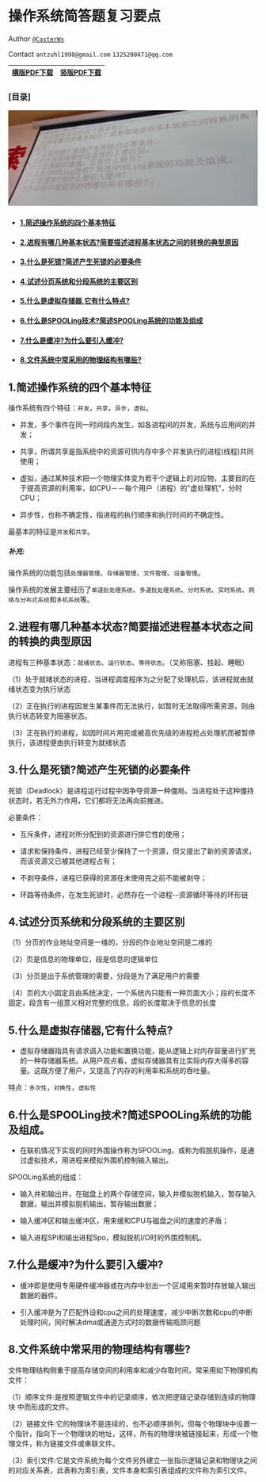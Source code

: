 # 操作系统简答题复习要点

Author [`@CasterWx`](https://github.com/CasterWx)

Contact `antzuhl1998@gmail.com` `1325200471@qq.com`

| [横版PDF下载](http://120.78.134.109/PDF/OS-V2.pdf) | [竖版PDF下载](http://120.78.134.109/PDF/OS-V1.pdf) |
| ---------- | ---------- |

### [目录]

![img1](https://github.com/CasterWx/ReviewTheKey/raw/master/OperatingSystem/img/1.png)

* #### [1.简述操作系统的四个基本特征](#ch00)
* #### [2.进程有哪几种基本状态?简要描述进程基本状态之间的转换的典型原因](#ch01)
* #### [3.什么是死锁?简述产生死锁的必要条件](#ch02)
* #### [4.试述分页系统和分段系统的主要区别](#ch03)
* #### [5.什么是虚拟存储器,它有什么特点?](#ch04)
* #### [6.什么是SPOOLing技术?简述SPOOLing系统的功能及组成](#ch05)
* #### [7.什么是缓冲?为什么要引入缓冲?](#ch06)
* #### [8.文件系统中常采用的物理结构有哪些?](#ch07)

## <span id="ch00">1.简述操作系统的四个基本特征</span>

操作系统有四个特征：`并发`，`共享`，`异步`，`虚拟`。

* 并发，多个事件在同一时间段内发生，如各进程间的并发，系统与应用间的并发；

* 共享，所谓共享是指系统中的资源可供内存中多个并发执行的进程(线程)共同使用；

* 虚拟，通过某种技术把一个物理实体变为若干个逻辑上的对应物，主要目的在于提高资源的利用率，如CPU－－每个用户（进程）的"虚处理机"，分时CPU；

* 异步性，也称不确定性，指进程的执行顺序和执行时间的不确定性。

最基本的特征是`并发`和`共享`。

##### 补充:

操作系统的功能包括`处理器管理`、`存储器管理`、`文件管理`、`设备管理`。

操作系统的发展主要经历了`单道批处理系统`、`多道批处理系统`、`分时系统`、`实时系统`、`网络与分布式系统`和`多机系统`等。

## <span id="ch01">2.进程有哪几种基本状态?简要描述进程基本状态之间的转换的典型原因</span>

进程有三种基本状态：`就绪状态`、`运行状态`、`等待状态`。（又称阻塞、挂起、睡眠）

（1）处于就绪状态的进程，当进程调度程序为之分配了处理机后，该进程就由就绪状态变为执行状态

（2）正在执行的进程因发生某事件而无法执行，如暂时无法取得所需资源，则由执行状态转变为阻塞状态。

（3）正在执行的进程，如因时间片用完或被高优先级的进程抢占处理机而被暂停执行，该进程便由执行转变为就绪状态

## <span id="ch02">3.什么是死锁?简述产生死锁的必要条件</span>

死锁（Deadlock）是进程运行过程中因争夺资源一种僵局。当进程处于这种僵持状态时，若无外力作用，它们都将无法再向前推进。

必要条件：

* 互斥条件，进程对所分配到的资源进行排它性的使用；

* 请求和保持条件，进程已经至少保持了一个资源，但又提出了新的资源请求，而该资源又已被其他进程占有；

* 不剥夺条件，进程已获得的资源在未使用完之前不能被剥夺；

* 环路等待条件，在发生死锁时，必然存在一个进程--资源循环等待的环形链

## <span id="ch03">4.试述分页系统和分段系统的主要区别</span>

（1）分页的作业地址空间是一维的，分段的作业地址空间是二维的

（2）页是信息的物理单位，段是信息的逻辑单位

（3）分页是出于系统管理的需要，分段是为了满足用户的需要

（4）页的大小固定且由系统决定，一个系统内只能有一种页面大小；段的长度不固定，段含有一组意义相对完整的信息，段的长度取决于信息的长度

## <span id="ch04">5.什么是虚拟存储器,它有什么特点?</span>

* 虚拟存储器指具有请求调入功能和置换功能，能从逻辑上对内存容量进行扩充的一种存储器系统。从用户观点看，虚拟存储器具有比实际内存大得多的容量。这既方便了用户，又提高了内存的利用率和系统的吞吐量。 

特点：`多次性`，`对换性`，`虚拟性`

## <span id="ch05">6.什么是SPOOLing技术?简述SPOOLing系统的功能及组成。</span>

* 在联机情况下实现的同时外围操作称为SPOOLing，或称为假脱机操作，是通过虚拟技术，用进程来模拟外围机控制输入输出。

SPOOLing系统的组成：

* 输入井和输出井，在磁盘上的两个存储空间，输入井模拟脱机输入，暂存输入数据，输出井模拟脱机输出，暂存输出数据；

* 输入缓冲区和输出缓冲区，用来缓和CPU与磁盘之间的速度的矛盾；

* 输入进程SPi和输出进程Spo，模拟脱机I/O时的外围控制机。

## <span id="ch06">7.什么是缓冲?为什么要引入缓冲?</span>

* 缓冲即是使用专用硬件缓冲器或在内存中划出一个区域用来暂时存放输入输出数据的器件。

* 引入缓冲是为了匹配外设和cpu之间的处理速度，减少中断次数和cpu的中断处理时间，同时解决dma或通道方式时的数据传输瓶颈问题

## <span id="ch07">8.文件系统中常采用的物理结构有哪些?</span>

文件物理结构侧重于提高存储空间的利用率和减少存取时间，常采用如下物理机构文件：

（1）顺序文件:是按照逻辑文件中的记录顺序，依次把逻辑记录存储到连续的物理块 中而形成的文件。

（2）链接文件:它的物理块不是连续的，也不必顺序排列，但每个物理块中设置一个指针，指向下一个物理块的地址，这样，所有的物理块被链接起来，形成一个物理文件，称为链接文件或串联文件。

（3）索引文件:它是文件系统为每个文件另外建立一张指示逻辑记录和物理块之间的对应关系表，此表称为索引表，文件本身和索引表组成的文件称为索引文件。